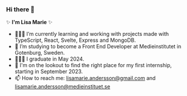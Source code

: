 ### Hi there 👋

✨ **I'm Lisa Marie** ✨ 

- 👩🏻‍💻 I’m currently learning and working with projects made with TypeScript, React, Svelte, Express and MongoDB.
- 🌱 I’m studying to become a Front End Developer at Medieinstitutet in Gotenburg, Sweden. 
- 👩🏻‍🎓 I graduate in May 2024.
- 👀 I'm on the lookout to find the right place for my first internship, starting in September 2023.
- 📫 How to reach me: lisamarie.andersson@gmail.com and lisamarie.andersson@medieinstituet.se
